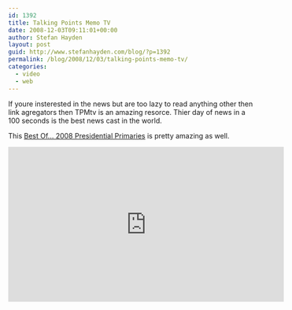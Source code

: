 ```yaml
---
id: 1392
title: Talking Points Memo TV
date: 2008-12-03T09:11:01+00:00
author: Stefan Hayden
layout: post
guid: http://www.stefanhayden.com/blog/?p=1392
permalink: /blog/2008/12/03/talking-points-memo-tv/
categories:
  - video
  - web
---
```

If youre insterested in the news but are too lazy to read anything other then link agregators then TPMtv is an amazing resorce. Thier day of news in a 100 seconds is the best news cast in the world.

This <a href="http://youtube.com/?v=yaZtIu34fgU">Best Of... 2008 Presidential Primaries</a> is pretty amazing as well.

<iframe width="560" height="315" src="http://www.youtube.com/v/yaZtIu34fgU&color1=0xb1b1b1&color2=0xcfcfcf&feature=player_embedded&fs=1" title="YouTube video player" frameborder="0" allow="accelerometer; autoplay; clipboard-write; encrypted-media; gyroscope; picture-in-picture" allowfullscreen></iframe>